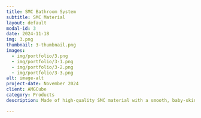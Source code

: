```yaml
---
title: SMC Bathroom System
subtitle: SMC Material
layout: default
modal-id: 3
date: 2024-11-18
img: 3.png
thumbnail: 3-thumbnail.png
images:
  - img/portfolio/3.png
  - img/portfolio/3-1.png
  - img/portfolio/3-2.png
  - img/portfolio/3-3.png
alt: image-alt
project-date: November 2024
client: AMGCube
category: Products
description: Made of high-quality SMC material with a smooth, baby-skin-like touch, it effectively retains heat from air and hot water, ensuring a warm and comfortable bathing experience in winter without cold feet. The advanced hydrophobic surface allows water droplets to roll off quickly, keeping the surface dry. The SMC nano-coating provides 90% anti-mold efficiency and excellent antibacterial properties. The waterproof base features a raised edge design and integrated molding to prevent leaks entirely.

---
```

